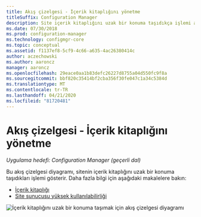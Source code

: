 ```yaml
---
title: Akış çizelgesi - İçerik kitaplığını yönetme
titleSuffix: Configuration Manager
description: Site içerik kitaplığını uzak bir konuma taşıdıkça işlemi anlayın.
ms.date: 07/30/2018
ms.prod: configuration-manager
ms.technology: configmgr-core
ms.topic: conceptual
ms.assetid: f1137ef8-5cf9-4c66-a635-4ac26380414c
author: aczechowski
ms.author: aaroncz
manager: aaroncz
ms.openlocfilehash: 29eace0aa1b83defc26227d8755a04d550fc9f8a
ms.sourcegitcommit: bbf820c35414bf2cba356f30fe047c1a34c5384d
ms.translationtype: MT
ms.contentlocale: tr-TR
ms.lasthandoff: 04/21/2020
ms.locfileid: "81720481"
---
```

# <a name="flowchart---manage-content-library"></a>Akış çizelgesi - İçerik kitaplığını yönetme

*Uygulama hedefi: Configuration Manager (geçerli dal)*

Bu akış çizelgesi diyagramı, sitenin içerik kitaplığını uzak bir konuma taşıdıkları işlemi gösterir. Daha fazla bilgi için aşağıdaki makalelere bakın:  
- [İçerik kitaplığı](the-content-library.md)  
- [Site sunucusu yüksek kullanılabilirliği](../../servers/deploy/configure/site-server-high-availability.md)

![İçerik kitaplığını uzak bir konuma taşımak için akış çizelgesi diyagramı](media/manage-content-library-flowchart.png)
